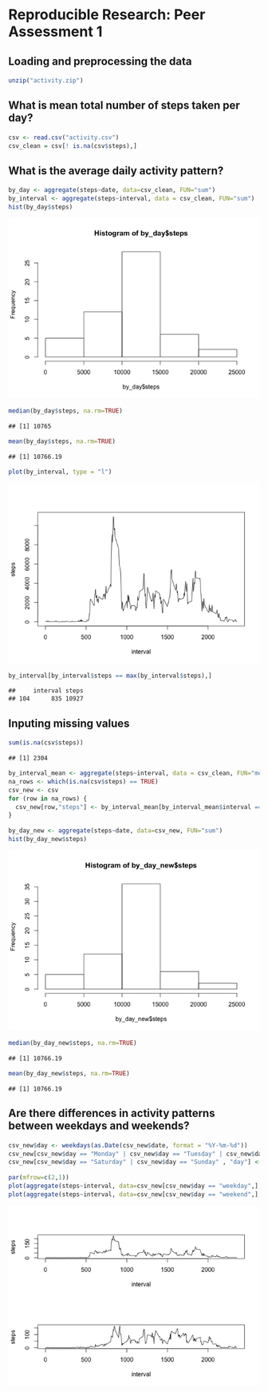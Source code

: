 # Reproducible Research: Peer Assessment 1


## Loading and preprocessing the data

```r
unzip("activity.zip")
```


## What is mean total number of steps taken per day?

```r
csv <- read.csv("activity.csv")
csv_clean = csv[! is.na(csv$steps),]
```

## What is the average daily activity pattern?

```r
by_day <- aggregate(steps~date, data=csv_clean, FUN="sum")
by_interval <- aggregate(steps~interval, data = csv_clean, FUN="sum")
hist(by_day$steps)
```

![](PA1_template_files/figure-html/unnamed-chunk-3-1.png)<!-- -->


```r
median(by_day$steps, na.rm=TRUE)
```

```
## [1] 10765
```



```r
mean(by_day$steps, na.rm=TRUE)
```

```
## [1] 10766.19
```


```r
plot(by_interval, type = "l")
```

![](PA1_template_files/figure-html/unnamed-chunk-6-1.png)<!-- -->


```r
by_interval[by_interval$steps == max(by_interval$steps),]
```

```
##     interval steps
## 104      835 10927
```



## Inputing missing values

```r
sum(is.na(csv$steps))
```

```
## [1] 2304
```



```r
by_interval_mean <- aggregate(steps~interval, data = csv_clean, FUN="mean")
na_rows <- which(is.na(csv$steps) == TRUE)
csv_new <- csv
for (row in na_rows) {
  csv_new[row,"steps"] <- by_interval_mean[by_interval_mean$interval == csv_new[row,]$interval, ]$steps
}
```


```r
by_day_new <- aggregate(steps~date, data=csv_new, FUN="sum")
hist(by_day_new$steps)
```

![](PA1_template_files/figure-html/unnamed-chunk-10-1.png)<!-- -->


```r
median(by_day_new$steps, na.rm=TRUE)
```

```
## [1] 10766.19
```



```r
mean(by_day_new$steps, na.rm=TRUE)
```

```
## [1] 10766.19
```

## Are there differences in activity patterns between weekdays and weekends?

```r
csv_new$day <- weekdays(as.Date(csv_new$date, format = "%Y-%m-%d"))
csv_new[csv_new$day == "Monday" | csv_new$day == "Tuesday" | csv_new$day == "Wednesday" | csv_new$day == "Thursday" | csv_new$day == "Friday", "day"] <- "weekday"
csv_new[csv_new$day == "Saturday" | csv_new$day == "Sunday" , "day"] <- "weekend"
```


```r
par(mfrow=c(2,1))
plot(aggregate(steps~interval, data=csv_new[csv_new$day == "weekday",], FUN="mean"), type = "l")
plot(aggregate(steps~interval, data=csv_new[csv_new$day == "weekend",], FUN="mean"), type = "l")
```

![](PA1_template_files/figure-html/unnamed-chunk-14-1.png)<!-- -->


